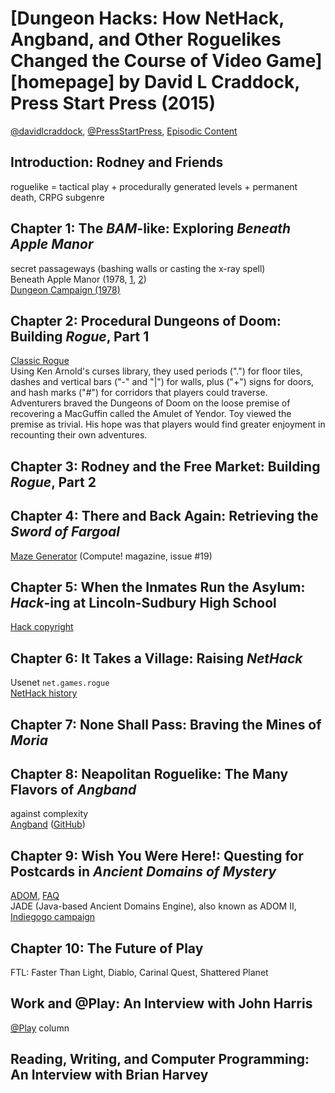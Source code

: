 # [Dungeon Hacks: How NetHack, Angband, and Other Roguelikes Changed the Course of Video Game][homepage] by David L Craddock, Press Start Press (2015)

[@davidlcraddock][twitter_davidlcraddock], [@PressStartPress][twitter_pressstartpress], [Episodic Content][episodic_content]

[david_craddock]: http://davidlcraddock.com/
[twitter_davidlcraddock]: https://twitter.com/davidlcraddock
[twitter_pressstartpress]: https://twitter.com/PressStartPress
[episodic_content]: https://episodiccontentmag.com

## Introduction: Rodney and Friends

roguelike = tactical play + procedurally generated levels + permanent death,
CRPG subgenre

## Chapter 1: The *BAM*-like: Exploring *Beneath Apple Manor*

secret passageways (bashing walls or casting the x-ray spell)<br>
Beneath Apple Manor (1978, [1][bam_1], [2][bam_2])<br>
[Dungeon Campaign (1978)][dungeon_campaign]

[bam_1]: http://gue.cgwmuseum.org/galleries/index.php?pub=0&item=14&id=2&key=0
[bam_2]: http://crpgaddict.blogspot.com/2012/12/game-79-beneath-apple-manor-1978.html
[dungeon_campaign]: http://crpgaddict.blogspot.com/2013/01/game-83-dungeon-campaign-1979.html

## Chapter 2: Procedural Dungeons of Doom: Building *Rogue*, Part 1

[Classic Rogue][classic_rogue]<br>
Using Ken Arnold's curses library, they used periods (".") for floor tiles,
dashes and vertical bars ("-" and "|") for walls, plus ("+") signs for doors,
and hash marks ("#") for corridors that players could traverse.<br>
Adventurers braved the Dungeons of Doom on the loose premise of recovering a
MacGuffin called the Amulet of Yendor. Toy viewed the premise as trivial. His
hope was that players would find greater enjoyment in recounting their own
adventures.

[classic_rogue]: http://oryxdesignlab.com/rogue

## Chapter 3: Rodney and the Free Market: Building *Rogue*, Part 2

## Chapter 4: There and Back Again: Retrieving the *Sword of Fargoal*

[Maze Generator][maze_generator] (Compute! magazine, issue #19)

[maze_generator]: https://archive.org/stream/1981-12-compute-magazine/Compute_Issue_019_1981_Dec#page/n55/mode/2up

## Chapter 5: When the Inmates Run the Asylum: *Hack*-ing at Lincoln-Sudbury High School

[Hack copyright][hack_copyright]

[hack_copyright]: http://homepages.cwi.nl/~aeb/games/hack/hack.html

## Chapter 6: It Takes a Village: Raising *NetHack*

Usenet `net.games.rogue`<br>
[NetHack history][nethack_history]

[nethack_history]: https://nethackwiki.com/wiki/Game_history

## Chapter 7: None Shall Pass: Braving the Mines of *Moria*

## Chapter 8: Neapolitan Roguelike: The Many Flavors of *Angband*

against complexity<br>
[Angband][angband] ([GitHub][github_angband])

[angband]: http://rephial.org/
[github_angband]: https://github.com/angband/angband

## Chapter 9: Wish You Were Here!: Questing for Postcards in *Ancient Domains of Mystery*

[ADOM][adom], [FAQ][adom_faq]<br>
JADE (Java-based Ancient Domains Engine), also known as ADOM II, [Indiegogo campaign][indiegogo_adom2]

[adom]: http://www.adom.de/adom/
[adom_faq]: http://web.mit.edu/yoz/adom/readme.1st
[indiegogo_adom2]: https://www.indiegogo.com/projects/resurrect-adom-development#/

## Chapter 10: The Future of Play

FTL: Faster Than Light, Diablo, Carinal Quest, Shattered Planet

## Work and @Play: An Interview with John Harris

[@Play][at_play] column

[at_play]: http://www.gamesetwatch.com/column_at_play/

## Reading, Writing, and Computer Programming: An Interview with Brian Harvey

